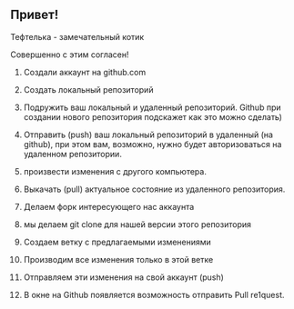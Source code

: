 ## Привет!

Тефтелька - замечательный котик

Совершенно с этим согласен!

1. Создали аккаунт на github.com
2. Создать локальный репозиторий
3. Подружить ваш локальный и удаленный репозиторий. Github при создании нового репозитория подскажет как это можно сделать)
4. Отправить (push) ваш локальный репозиторий в удаленный (на github), при этом вам, возможно, нужно будет авторизоваться на удаленном репозитории.
5. произвести изменения c другого компьютера.
6. Выкачать (pull) актуальное состояние из удаленного репозитория.


1. Делаем форк интересующего нас аккаунта
2. мы делаем git clone для нашей версии этого репозитория
3. Создаем ветку с предлагаемыми изменениями
4. Производим все изменения только в этой ветке
5. Отправляем эти изменения на свой аккаунт (push)
6. В окне на Github появляется возможность отправить Pull re1quest.
